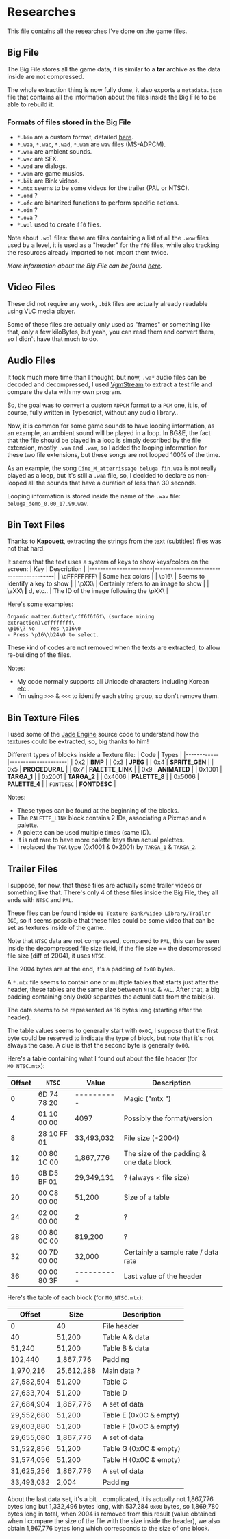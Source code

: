 # Researches
This file contains all the researches I've done on the game files.

Big File
--------
The Big File stores all the game data, it is similar to a **tar** archive as the data inside are
not compressed.

The whole extraction thing is now fully done, it also exports a `metadata.json` file that contains
all the information about the files inside the Big File to be able to rebuild it.

### Formats of files stored in the Big File

- `*.bin` are a custom format, detailed [here](https://gitlab.com/Kapouett/bge-formats-doc/-/blob/master/Bin.md).
- `*.waa`, `*.wac`, `*.wad`, `*.wam` are `wav` files (MS-ADPCM).
- `*.waa` are ambient sounds.
- `*.wac` are SFX.
- `*.wad` are dialogs.
- `*.wam` are game musics.
- `*.bik` are Bink videos.
- `*.mtx` seems to be some videos for the trailer (PAL or NTSC).
- `*.omd` ?
- `*.ofc` are binarized functions to perform specific actions.
- `*.oin` ?
- `*.ova` ?
- `*.wol` used to create `ff0` files.

Note about `.wol` files: these are files containing a list of all the `.wow` files used by a level,
it is used as a "header" for the `ff0` files, while also tracking the resources
already imported to not import them twice.

*More information about the Big File can be found [here](https://gitlab.com/Kapouett/bge-formats-doc/-/blob/master/BigFile.md).*

Video Files
-----------
These did not require any work, `.bik` files are actually already readable using VLC media player.

Some of these files are actually only used as "frames" or something like that, only a few kiloBytes,
but yeah, you can read them and convert them, so I didn't have that much to do.

Audio Files
-----------
It took much more time than I thought, but now, `.wa*` audio files can be decoded and decompressed,
I used [VgmStream](https://github.com/vgmstream/vgmstream) to extract a test file and compare the data with my own program.

So, the goal was to convert a custom `ADPCM` format to a `PCM` one, it is, of course, fully written in Typescript, without any audio library..

Now, it is common for some game sounds to have looping information, as an example, an ambient sound
will be played in a loop. In BG&E, the fact that the file should be played in a loop is simply described
by the file extension, mostly `.waa` and `.wam`, so I added the looping information for these two file extensions,
but these songs are not looped 100% of the time.

As an example, the song `Cine_M_atterrissage beluga fin.waa` is not really played as a loop, but it's still a `.waa` file,
so, I decided to declare as non-looped all the sounds that have a duration of less than 30 seconds.

Looping information is stored inside the name of the `.wav` file: `beluga_demo_0.00_17.99.wav`.

Bin Text Files
--------------
Thanks to **Kapouett**, extracting the strings from the text (subtitles) files was not that hard.

It seems that the text uses a system of keys to show keys/colors on the screen:
| Key                   | Description                             |
|-----------------------|-----------------------------------------|
| \cFFFFFFFF\           | Some hex colors                         |
| \p16\                 | Seems to identify a key to show         |
| \pXX\                 | Certainly refers to an image to show    |
| \aXX\ **\|** d, etc.. | The ID of the image following the \pXX\ |

Here's some examples:
```
Organic matter.Gutter\cff6f6f6f\ (surface mining extraction)\cffffffff\
\p16\? No     Yes \p16\0
- Press \p16\\b24\O to select.
```
These kind of codes are not removed when the texts are extracted, to allow re-building of the files.

Notes:
- My code normally supports all Unicode characters including Korean etc..
- I'm using `>>>` & `<<<` to identify each string group, so don't remove them.

Bin Texture Files
-----------------
I used some of the [Jade Engine](https://github.com/4g3v/JadeStudio/tree/master/JadeStudio.Core/FileFormats/Texture)
source code to understand how the textures could be extracted, so, big thanks to him!

Different types of blocks inside a Texture file:
| Code       | Types               |
|------------|---------------------|
| 0x2        | **BMP**             |
| 0x3        | **JPEG**            |
| 0x4        | **SPRITE_GEN**      |
| 0x5        | **PROCEDURAL**      |
| 0x7        | **PALETTE_LINK**    |
| 0x9        | **ANIMATED**        |
| 0x1001     | **TARGA_1**         |
| 0x2001     | **TARGA_2**         |
| 0x4006     | **PALETTE_8**       |
| 0x5006     | **PALETTE_4**       |
| `FONTDESC` | **FONTDESC**        |

Notes:
- These types can be found at the beginning of the blocks.
- The `PALETTE_LINK` block contains 2 IDs, associating a Pixmap and a palette.
- A palette can be used multiple times (same ID).
- It is not rare to have more palette keys than actual palettes.
- I replaced the `TGA` type (0x1001 & 0x2001) by `TARGA_1` & `TARGA_2`.

Trailer Files
-------------
I suppose, for now, that these files are actually some trailer videos or something like that.
There's only 4 of these files inside the Big File, they all ends with `NTSC` and `PAL`.

These files can be found inside `01 Texture Bank/Video Library/Trailer BGE`,
so it seems possible that these files could be some video that can be set as textures inside of the game..

Note that `NTSC` data are not compressed, compared to `PAL`, this can be seen inside the
decompressed file size field, if the file size == the decompressed file size (diff of 2004), it uses `NTSC`.

The 2004 bytes are at the end, it's a padding of `0x00` bytes.

A `*.mtx` file seems to contain one or multiple tables that starts just after the header,
these tables are the same size between `NTSC` & `PAL`.
After that, a big padding containing only 0x00 separates the actual data from the table(s).

The data seems to be represented as 16 bytes long (starting after the header).

The table values seems to generally start with `0x0C`, I suppose that the first byte could be reserved
to indicate the type of block, but note that it's not always the case.
A clue is that the second byte is generally `0x00`.

Here's a table containing what I found out about the file header (for `MO_NTSC.mtx`):

| Offset | `NTSC`      | Value      | Description                              |
|--------|-------------|------------|------------------------------------------|
| 0      | 6D 74 78 20 | ---------- | Magic ("mtx ")                           |
| 4      | 01 10 00 00 | 4097       | Possibly the format/version              |
| 8      | 28 10 FF 01 | 33,493,032 | File size (-2004)                        |
| 12     | 00 80 1C 00 | 1,867,776  | The size of the padding & one data block |
| 16     | 0B D5 BF 01 | 29,349,131 | ? (always < file size)                   |
| 20     | 00 C8 00 00 | 51,200     | Size of a table                          |
| 24     | 02 00 00 00 | 2          | ?                                        |
| 28     | 00 80 0C 00 | 819,200    | ?                                        |
| 32     | 00 7D 00 00 | 32,000     | Certainly a sample rate / data rate      |
| 36     | 00 00 80 3F | ---------- | Last value of the header                 |

Here's the table of each block (for `MO_NTSC.mtx`):

| Offset     | Size       | Description                              |
|------------|------------|------------------------------------------|
| 0          | 40         | File header                              |
| 40         | 51,200     | Table A & data                           |
| 51,240     | 51,200     | Table B & data                           |
| 102,440    | 1,867,776  | Padding                                  |
| 1,970,216  | 25,612,288 | Main data ?                              |
| 27,582,504 | 51,200     | Table C                                  |
| 27,633,704 | 51,200     | Table D                                  |
| 27,684,904 | 1,867,776  | A set of data                            |
| 29,552,680 | 51,200     | Table E (0x0C & empty)                   |
| 29,603,880 | 51,200     | Table F (0x0C & empty)                   |
| 29,655,080 | 1,867,776  | A set of data                            |
| 31,522,856 | 51,200     | Table G (0x0C & empty)                   |
| 31,574,056 | 51,200     | Table H (0x0C & empty)                   |
| 31,625,256 | 1,867,776  | A set of data                            |
| 33,493,032 | 2,004      | Padding                                  |

About the last data set, it's a bit .. complicated, it is actually not 1,867,776 bytes long
but 1,332,496 bytes long, with 537,284 `0x00` bytes, so 1,869,780 bytes long in total,
when 2004 is removed from this result (value obtained when I compare the size of the file with the size
inside the header), we also obtain 1,867,776 bytes long which corresponds to the size of one block.